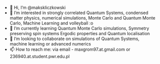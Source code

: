 - 👋 Hi, I’m @makskliczkowski
- 👀 I’m interested in strongly correlated Quantum Systems, condensed matter physics, numerical simulations, Monte Carlo and Quantum Monte Carlo, Machine Learning and volleyball :o
- 🌱 I’m currently learning Quantum Monte Carlo simulations, Symmetry preserving spin systems Ergodic properties and Quantum localisation
- 💞️ I’m looking to collaborate on simulations of Quantum Systems, machine learning or advanced numerics
- 📫 How to reach me: via email - maxgrom97.at.gmail.com or 236940.at.student.pwr.edu.pl 
